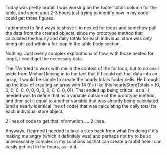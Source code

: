 Today was pretty brutal. I was working on the footer totals column for the table, and spent abut 2-3 hours just trying to identify how in my code I could get those figures.

I attempted to find ways to shove it in nested for loops and somehow pull the data from the created objects, since my prototype method that calculated the hourly and daily totals for each individual store was only being utilized within a for loop in the table body section.

Nothing. Just overly complex explorations of how, with those nested for loops, I could get the necessary data.

The TAs tried to work with me in the context of the for loop, but to no avail aside from Michael keying in to the fact that if I could get that data into an array, it would be simple to create the hourly totals footer cells. He brought up the idea of creating an array with 14 0's (like this hourlyStoreTotals = [0, 0, 0, 0, 0, 0, 0, 0, 0, 0, 0, 0, 0, 0]). That ended up being critical, as all I needed was to define that as a variable outside of the prototype method, and then set it equal to another variable that was already being calculated (and a nearly identical line of code) that was calculating the daily total for each individual store object.

2 lines of code to get that information..... 2 lines.

Anyways, I learned I needed to take a step back from what I'm doing if it's making me angry (which it definitely was) and perhaps not try to be so unnecessarily complex in my solutions as that can create a rabbit hole I can easily get lost in for hours, as I did.
